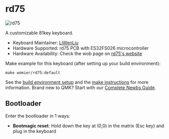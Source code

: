 # rd75

![rd75](https://imgur.com/nmvoI6z)

A customizable 81key keyboard.

* Keyboard Maintainer: [LiWenLiu](https://github.com/LiuLiuQMK)
* Hardware Supported: rd75 PCB with ES32FS026 microcontroller
* Hardware Availability: Check the wob page on [rd75's website](www.womierkeyboard.com)


Make example for this keyboard (after setting up your build environment):

    make womier/rd75:default

See the [build environment setup](https://docs.qmk.fm/#/getting_started_build_tools) and the [make instructions](https://docs.qmk.fm/#/getting_started_make_guide) for more information. Brand new to QMK? Start with our [Complete Newbs Guide](https://docs.qmk.fm/#/newbs).

## Bootloader

Enter the bootloader in 1 ways:

* **Bootmagic reset**: Hold down the key at (0,0) in the matrix (Esc key) and plug in the keyboard
